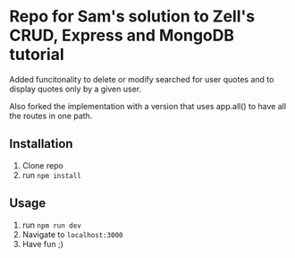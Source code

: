 # Repo for Sam's solution to Zell's CRUD, Express and MongoDB tutorial

Added funcitonality to delete or modify searched for user quotes and to display quotes only by a given user.

Also forked the implementation with a version that uses app.all() to have all the routes in one path.


## Installation

1. Clone repo
2. run `npm install` 

## Usage 

1. run `npm run dev`
2. Navigate to `localhost:3000`
3. Have fun ;)
